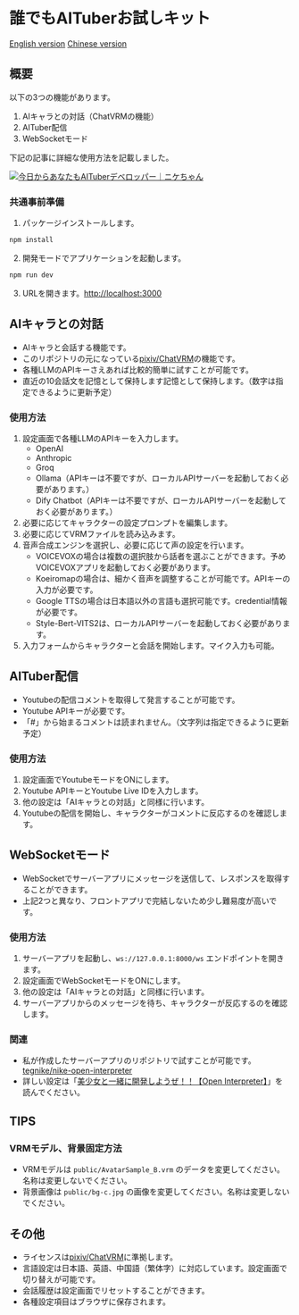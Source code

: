 # 誰でもAITuberお試しキット
[English version](./en_README.md)
[Chinese version](./zh_README.md)

## 概要

以下の3つの機能があります。

1. AIキャラとの対話（ChatVRMの機能）
2. AITuber配信
3. WebSocketモード

下記の記事に詳細な使用方法を記載しました。

[![今日からあなたもAITuberデベロッパー｜ニケちゃん](https://github.com/tegnike/nike-ChatVRM/assets/35606144/a958f505-72f9-4665-ab6c-b57b692bb166)](https://note.com/nike_cha_n/n/ne98acb25e00f)

### 共通事前準備

1. パッケージインストールします。
```bash
npm install
```

2. 開発モードでアプリケーションを起動します。

```bash
npm run dev
```

3. URLを開きます。[http://localhost:3000](http://localhost:3000)

## AIキャラとの対話

- AIキャラと会話する機能です。
- このリポジトリの元になっている[pixiv/ChatVRM](https://github.com/pixiv/ChatVRM)の機能です。
- 各種LLMのAPIキーさえあれば比較的簡単に試すことが可能です。
- 直近の10会話文を記憶として保持します記憶として保持します。（数字は指定できるように更新予定）

### 使用方法

1. 設定画面で各種LLMのAPIキーを入力します。
   - OpenAI
   - Anthropic
   - Groq
   - Ollama（APIキーは不要ですが、ローカルAPIサーバーを起動しておく必要があります。）
   - Dify Chatbot（APIキーは不要ですが、ローカルAPIサーバーを起動しておく必要があります。）
2. 必要に応じてキャラクターの設定プロンプトを編集します。
3. 必要に応じてVRMファイルを読み込みます。
4. 音声合成エンジンを選択し、必要に応じて声の設定を行います。
   - VOICEVOXの場合は複数の選択肢から話者を選ぶことができます。予めVOICEVOXアプリを起動しておく必要があります。
   - Koeiromapの場合は、細かく音声を調整することが可能です。APIキーの入力が必要です。
   - Google TTSの場合は日本語以外の言語も選択可能です。credential情報が必要です。
   - Style-Bert-VITS2は、ローカルAPIサーバーを起動しておく必要があります。
5. 入力フォームからキャラクターと会話を開始します。マイク入力も可能。

## AITuber配信

- Youtubeの配信コメントを取得して発言することが可能です。
- Youtube APIキーが必要です。
- 「#」から始まるコメントは読まれません。（文字列は指定できるように更新予定）

### 使用方法

1. 設定画面でYoutubeモードをONにします。
2. Youtube APIキーとYoutube Live IDを入力します。
3. 他の設定は「AIキャラとの対話」と同様に行います。
4. Youtubeの配信を開始し、キャラクターがコメントに反応するのを確認します。

## WebSocketモード

- WebSocketでサーバーアプリにメッセージを送信して、レスポンスを取得することができます。
- 上記2つと異なり、フロントアプリで完結しないため少し難易度が高いです。

### 使用方法

1. サーバーアプリを起動し、`ws://127.0.0.1:8000/ws` エンドポイントを開きます。
2. 設定画面でWebSocketモードをONにします。
3. 他の設定は「AIキャラとの対話」と同様に行います。
7. サーバーアプリからのメッセージを待ち、キャラクターが反応するのを確認します。

### 関連

- 私が作成したサーバーアプリのリポジトリで試すことが可能です。[tegnike/nike-open-interpreter](https://github.com/tegnike/nike-open-interpreter)
- 詳しい設定は「[美少女と一緒に開発しようぜ！！【Open Interpreter】](https://note.com/nike_cha_n/n/nabcfeb7aaf3f)」を読んでください。

## TIPS

### VRMモデル、背景固定方法

- VRMモデルは `public/AvatarSample_B.vrm` のデータを変更してください。名称は変更しないでください。
- 背景画像は `public/bg-c.jpg` の画像を変更してください。名称は変更しないでください。

## その他

- ライセンスは[pixiv/ChatVRM](https://github.com/pixiv/ChatVRM)に準拠します。
- 言語設定は日本語、英語、中国語（繁体字）に対応しています。設定画面で切り替えが可能です。
- 会話履歴は設定画面でリセットすることができます。
- 各種設定項目はブラウザに保存されます。
